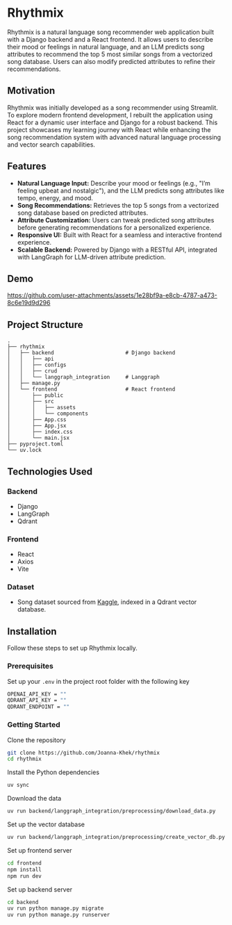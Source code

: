 # Rhythmix
Rhythmix is a natural language song recommender web application built with a Django backend and a React frontend. It allows users to describe their mood or feelings in natural language, and an LLM predicts song attributes to recommend the top 5 most similar songs from a vectorized song database. Users can also modify predicted attributes to refine their recommendations.


## Motivation
Rhythmix was initially developed as a song recommender using Streamlit. To explore modern frontend development, I rebuilt the application using React for a dynamic user interface and Django for a robust backend. This project showcases my learning journey with React while enhancing the song recommendation system with advanced natural language processing and vector search capabilities.

## Features
- **Natural Language Input:** Describe your mood or feelings (e.g., "I’m feeling upbeat and nostalgic"), and the LLM predicts song attributes like tempo, energy, and mood.
- **Song Recommendations:** Retrieves the top 5 songs from a vectorized song database based on predicted attributes.
- **Attribute Customization:** Users can tweak predicted song attributes before generating recommendations for a personalized experience.
- **Responsive UI:** Built with React for a seamless and interactive frontend experience.
- **Scalable Backend:** Powered by Django with a RESTful API, integrated with LangGraph for LLM-driven attribute prediction.

## Demo
https://github.com/user-attachments/assets/1e28bf9a-e8cb-4787-a473-8c6e19d9d296


## Project Structure
```
.
├── rhythmix
│   ├── backend                       # Django backend
│   │   ├── api
│   │   ├── configs
│   │   ├── crud
│   │   └── langgraph_integration     # Langgraph
│   ├── manage.py
│   └── frontend                      # React frontend
│       ├── public
│       ├── src
│       │   ├── assets
│       │   └── components
│       ├── App.css
│       ├── App.jsx
│       ├── index.css
│       └── main.jsx
├── pyproject.toml
└── uv.lock
```

## Technologies Used
### Backend
- Django
- LangGraph
- Qdrant

### Frontend
- React
- Axios
- Vite

### Dataset
- Song dataset sourced from [Kaggle](https://www.kaggle.com/datasets/thedevastator/spotify-tracks-genre-dataset), indexed in a Qdrant vector database.

## Installation
Follow these steps to set up Rhythmix locally.

### Prerequisites
Set up your ``.env`` in the project root folder with the following key

```bash
OPENAI_API_KEY = ""
QDRANT_API_KEY = ""
QDRANT_ENDPOINT = ""
```

### Getting Started
Clone the repository
```bash
git clone https://github.com/Joanna-Khek/rhythmix
cd rhythmix
```

Install the Python dependencies
```bash
uv sync
```

Download the data
```bash
uv run backend/langgraph_integration/preprocessing/download_data.py
```

Set up the vector database
```bash
uv run backend/langgraph_integration/preprocessing/create_vector_db.py
```

Set up frontend server
```bash
cd frontend
npm install
npm run dev
```

Set up backend server
```bash
cd backend
uv run python manage.py migrate
uv run python manage.py runserver
```

